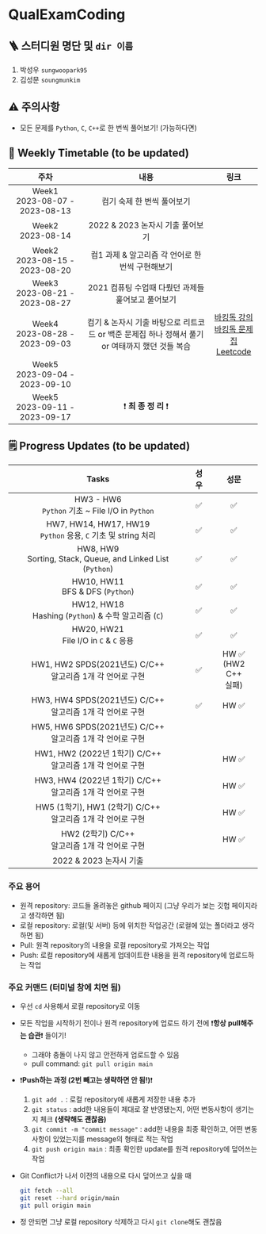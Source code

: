 # QualExamCoding

## 🪜 스터디원 명단 및 `dir 이름`

1. 박성우 `sungwoopark95`
2. 김성문 `soungmunkim`



## :warning: 주의사항

- 모든 문제를 `Python`, `C`, `C++`로 한 번씩 풀어보기! (가능하다면)



## :calendar: Weekly Timetable (to be updated)

|                주차                 |                             내용                             |                             링크                             |
| :---------------------------------: | :----------------------------------------------------------: | :----------------------------------------------------------: |
| Week1 <br> 2023-08-07 - 2023-08-13  |                  컴기 숙제 한 번씩 풀어보기                  |                                                              |
|       Week2<br /> 2023-08-14        |               2022 & 2023 논자시 기출 풀어보기               |                                                              |
| Week2<br /> 2023-08-15 - 2023-08-20 |       컴1 과제 & 알고리즘 각 언어로 한 번씩 구현해보기       |                                                              |
| Week3<br /> 2023-08-21 - 2023-08-27 |      2021 컴퓨팅 수업때 다뤘던 과제들 훑어보고 풀어보기      |                                                              |
| Week4<br /> 2023-08-28 - 2023-09-03 | 컴기 & 논자시 기출 바탕으로 리트코드 or 백준 문제집 하나 정해서 풀기<br /> or 여태까지 했던 것들 복습 | <a href="https://www.youtube.com/watch?v=LcOIobH7ues&list=PLtqbFd2VIQv4O6D6l9HcD732hdrnYb6CY" target="_blank">바킹독 강의</a><br /><a href="https://github.com/encrypted-def/basic-algo-lecture" target="_blank">바킹독 문제집</a><br /><a href="https://leetcode.com/problemset/all/" target="_blank">Leetcode</a> |
| Week5<br /> 2023-09-04 - 2023-09-10 |                                                              |                                                              |
| Week5<br /> 2023-09-11 - 2023-09-17 |         :exclamation: **최 종 정 리** :exclamation:          |                                                              |

## :spiral_notepad: Progress Updates (to be updated)

|                              Tasks                              |          성우           |           성문          |
|:--------------------------------------------------------------: | :--------------------: | :--------------------: |
|       HW3 - HW6 <br> `Python` 기초 ~ File I/O in `Python`        |   :white_check_mark:   |   :white_check_mark:   |
|  HW7, HW14, HW17, HW19 <br> `Python` 응용, `C` 기초 및 string 처리  |   :white_check_mark:   |   :white_check_mark:   |
| HW8, HW9 <br> Sorting, Stack, Queue, and Linked List (`Python`) |   :white_check_mark:   |   :white_check_mark:   |
|               HW10, HW11 <br> BFS & DFS (`Python`)              |   :white_check_mark:   |   :white_check_mark:   |
|      HW12, HW18 <br> Hashing (`Python`) & 수학 알고리즘 (`C`)      |   :white_check_mark:   |   :white_check_mark:   |
|            HW20, HW21 <br> File I/O in `C` & `C` 응용            |   :white_check_mark:   |   :white_check_mark:   |
|    HW1, HW2 SPDS(2021년도) C/C++ <br /> 알고리즘 1개 각 언어로 구현    |   :white_check_mark:   | HW :white_check_mark: <br /> (HW2 C++ <br /> 실패) |
|    HW3, HW4 SPDS(2021년도) C/C++ <br /> 알고리즘 1개 각 언어로 구현    |   :white_check_mark:   | HW :white_check_mark:  |
|    HW5, HW6 SPDS(2021년도) C/C++ <br /> 알고리즘 1개 각 언어로 구현    |                        |                         |
|    HW1, HW2 (2022년 1학기) C/C++ <br /> 알고리즘 1개 각 언어로 구현    |                        | HW :white_check_mark:  |
|    HW3, HW4 (2022년 1학기) C/C++ <br /> 알고리즘 1개 각 언어로 구현    |                        |  HW :white_check_mark: |
|    HW5 (1학기), HW1 (2학기) C/C++ <br /> 알고리즘 1개 각 언어로 구현    |                        |  HW :white_check_mark: |
|          HW2 (2학기) C/C++ <br /> 알고리즘 1개 각 언어로 구현          |                        |  HW :white_check_mark:  |
|                      2022 & 2023 논자시 기출                      |                        |                         |

### 주요 용어

* 원격 repository: 코드들 올려놓은 github 페이지 (그냥 우리가 보는 깃헙 페이지라고 생각하면 됨)
* 로컬 repository: 로컬(및 서버) 등에 위치한 작업공간 (로컬에 있는 폴더라고 생각하면 됨)
* Pull: 원격 repository의 내용을 로컬 repository로 가져오는 작업
* Push: 로컬 repository에 새롭게 업데이트한 내용을 원격 repository에 업로드하는 작업

### 주요 커맨드 (터미널 창에 치면 됨)

- 우선 `cd` 사용해서 로컬 repository로 이동

- 모든 작업을 시작하기 전이나 원격 repository에 업로드 하기 전에 :exclamation:**항상** **pull해주는 습관**:exclamation: 들이기!

  - 그래야 충돌이 나지 않고 안전하게 업로드할 수 있음
  - pull command: `git pull origin main`

- :exclamation:**Push하는 과정 (2번 빼고는 생략하면 안 됨!)**:exclamation:

  1. `git add .` : 로컬 repository에 새롭게 저장한 내용 추가
  2. `git status` : add한 내용들이 제대로 잘 반영됐는지, 어떤 변동사항이 생기는지 체크 **(생략해도 괜찮음)**
  3. `git commit -m "commit message"` : add한 내용을 최종 확인하고, 어떤 변동사항이 있었는지를 message의 형태로 적는 작업
  4. `git push origin main` : 최종 확인한 update를 원격 repository에 덮어쓰는 작업

- Git Conflict가 나서 이전의 내용으로 다시 덮어쓰고 싶을 때

  ```sh
  git fetch --all
  git reset --hard origin/main
  git pull origin main

* 정 안되면 그냥 로컬 repository 삭제하고 다시 `git clone`해도 괜찮음
